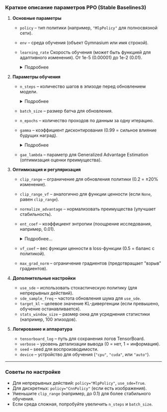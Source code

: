 ### **Краткое описание параметров PPO (Stable Baselines3)**

1. **Основные параметры**  
   - `policy` – тип политики (например, `"MlpPolicy"` для полносвязной сети).  
   - `env` – среда обучения (объект Gymnasium или имя строкой).  
   - `learning_rate` Скорость обучения (может быть функцией для адаптивного изменения). От 1e-5 (0.00001) до 1e-2 (0.01).
      <details>
      <summary>Подробнее</summary>  

      Контролирует размер шага обновления

      - Слишком высокий learning_rate → обновления будут слишком большими, обучение станет нестабильным (может "прыгать" вокруг оптимума или расходиться).

      - Слишком низкий learning_rate → обучение будет медленным, модель может застрять в локальном минимуме. 
      </details>

2. **Параметры обучения**  
   - `n_steps` – количество шагов в эпизоде перед обновлением модели.
      <details>
      <summary>Подробнее</summary>  
      Количество шагов обучения (итераций обновления весов). Обычно от 100 до 100000+ в зависимости от сложности задачи.

      Определяет продолжительность обучения модели:

      - Слишком мало <code>n_steps</code> → модель не успеет сойтись (недообучение), результаты будут неточными.
      - Слишком много <code>n_steps</code> → возможен переобучение (модель "запомнит" тренировочные данные), трата вычислительных ресурсов.

      <strong>Рекомендации:</strong>
      - Начинайте с 1000-5000 шагов для простых задач
      - Используйте раннюю остановку (early stopping) для автоматического определения оптимального числа шагов
      - Для сложных моделей (например, нейросетей) могут потребоваться десятки/сотни тысяч шагов
      </details>

   - `batch_size` – размер батча для обновления.  
   - `n_epochs` – количество проходов по данным за одну итерацию.  
   - `gamma` – коэффициент дисконтирования (0.99 = сильное влияние будущих наград). 
      <details>
      <summary>Подробнее</summary>

      **Коэффициент дисконтирования** (discount factor). Диапазон: от 0 до 1.

      - `gamma = 0`: только текущие награды
      - `gamma → 1`: долгосрочное планирование

      </details> 

   - `gae_lambda` – параметр для Generalized Advantage Estimation (оптимизация оценки преимущества).  

3. **Оптимизация и регуляризация**  
   - `clip_range` – ограничение для обновления политики (0.2 = ±20% изменение).  
   - `clip_range_vf` – аналогично для функции ценности (если `None`, равен `clip_range`).  
   - `normalize_advantage` – нормализовать преимущества (улучшает стабильность).  
   - `ent_coef` – коэффициент энтропии (поощрение исследования, например, 0.01).
      <details>
      <summary>
         Подробнее...
      </summary>
      Коэффициент энтропии (entropy coefficient), используемый в алгоритмах RL (например, PPO) для регулирования исследования. Обычно небольшое положительное значение (0.01-0.1).

      <strong>Назначение:</strong>
      - Поощряет политику за исследование новых действий
      - Предотвращает преждевременную сходимость к субоптимальной стратегии
      - Контролирует баланс между исследованием и эксплуатацией

      <strong>Эффекты:</strong>
      - <strong>Высокий <code>ent_coef</code></strong> → агент больше исследует, но может хуже использовать найденные хорошие стратегии
      - <strong>Низкий <code>ent_coef</code></strong> → агент быстро сходится, но может застрять в локальном оптимуме
      - <strong><code>ent_coef = 0</code></strong> → полностью отключает энтропийное поощрение

      <strong>Рекомендации:</strong>
      - Начинайте с 0.01 для большинства задач
      - Увеличивайте (0.05-0.1) для сред с редкими наградами
      - Уменьшайте (0.001-0.01) для детерминированных сред
      - Можно адаптивно изменять в ходе обучения

      <em>Математически:</em> добавляет к функции потерь член:<br>
      <code>L = ... + β·H(π(a|s))</code><br>
      где H - энтропия политики, β - <code>ent_coef</code>
      </details>  
   - `vf_coef` – вес функции ценности в loss-функции (0.5 = баланс с политикой).  
   - `max_grad_norm` – ограничение градиентов (предотвращает "взрыв" градиентов).  

4. **Дополнительные настройки**  
   - `use_sde` – использовать стохастическую политику (для непрерывных действий).  
   - `sde_sample_freq` – частота обновления шума для `use_sde`.  
   - `target_kl` – целевое значение KL-дивергенции (если превышено, обучение останавливается).  
   - `stats_window_size` – размер окна для усреднения статистики (например, 100 эпизодов).  

5. **Логирование и аппаратура**  
   - `tensorboard_log` – путь для сохранения логов TensorBoard.  
   - `verbose` – уровень детализации вывода (0 = нет, 1 = информация).  
   - `seed` – seed для воспроизводимости.  
   - `device` – устройство для обучения (`"cpu"`, `"cuda"`, или `"auto"`).  

---

### **Советы по настройке**  
- Для непрерывных действий: `policy="MlpPolicy"`, `use_sde=True`.  
- Для дискретных: `policy="CnnPolicy"` (если есть изображения).  
- Уменьшите `clip_range` (например, до 0.1) для более стабильного обучения.  
- Если среда сложная, попробуйте увеличить `n_steps` и `batch_size`.  
